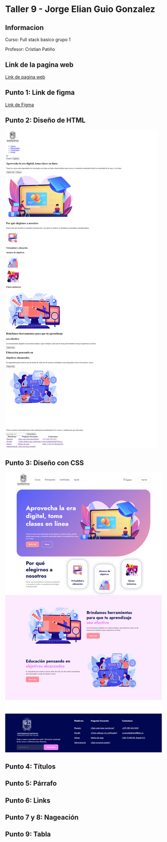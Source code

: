 <h1>Taller 9 - Jorge Elian Guio Gonzalez</h1>

<h2>Informacion</h2>
<p>Curso: Full stack basico grupo 1</p>
<p>Profesor: Cristian Patiño</p>

<h2>Link de la pagina web</h2>
<a href="https://jorgeguio17.github.io/taller_9_full_stack/">Link de pagina web</a>

<h2>Punto 1: Link de figma</h2>
<a href="https://www.figma.com/file/qLPS0hSLUNdxfs53GOOJu2/JORGE-ELIAN-GUIO-GONZALEZ-MOCKUP-1?type=design&node-id=0%3A1&mode=design&t=G9cYyneSgtAcnqaH-1">Link de Figma</a>

<h2>Punto 2: Diseño de HTML</h2>
<img src="./public/Images/punto_2.png" alt="Imagen punto 2">

<h2>Punto 3: Diseño con CSS</h2>
<img src="./public/Images/punto_3.png" alt="Imagen punto 3">
<h2>Punto 4: Títulos</h2>

<h2>Punto 5: Párrafo</h2>

<h2>Punto 6: Links</h2>

<h2>Punto 7 y 8: Nageación</h2>

<h2>Punto 9: Tabla</h2>



